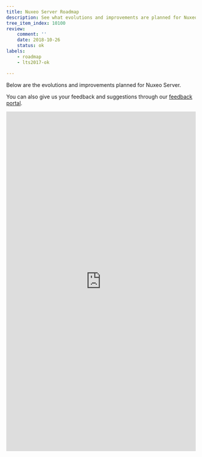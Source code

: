 ```yaml
---
title: Nuxeo Server Roadmap
description: See what evolutions and improvements are planned for Nuxeo Server
tree_item_index: 10100
review:
    comment: ''
    date: 2018-10-26
    status: ok
labels:
    - roadmap
    - lts2017-ok

---
```


Below are the evolutions and improvements planned for Nuxeo Server.</br>

You can also give us your feedback and suggestions through our [feedback portal](https://portal.prodpad.com/7cdff94a-f166-11e7-93bc-06df22ffaf6f).
<iframe src='https://ext.prodpad.com/ext/roadmap/d555cc93cc39a0fcc2493326c98d2594646d5d42' height='900' width='100%' frameborder='0'></iframe>
